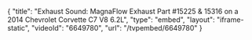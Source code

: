 {
    "title": "Exhaust Sound: MagnaFlow Exhaust Part #15225 & 15316 on a 2014 Chevrolet Corvette C7 V8 6.2L",
    "type": "embed",
    "layout": "iframe-static",
    "videoId": "6649780",
    "url": "\/tvpembed\/6649780"
}